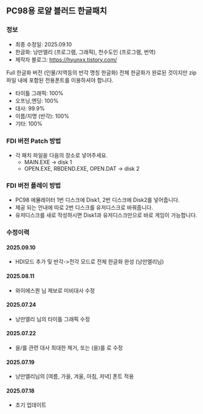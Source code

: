 ## PC98용 로얄 블러드 한글패치
### 정보
* 최종 수정일: 2025.09.10
* 한글화: 낭만엘리 (프로그램, 그래픽), 천수도인 (프로그램, 번역)
* 제작자 블로그: https://hyunxx.tistory.com/

Full 한글화 버전 (인물/지역등의 반각 명칭 한글화)
전체 한글화가 완료된 것이지만 zip파일 내에 포함된 전용폰트를 이용하셔야 합니다.

- 타이틀 그래픽: 100%
- 오프닝,엔딩: 100%
- 대사: 99.9%
- 이름/지명 (반각): 100%
- 기타: 100%

### FDI 버전 Patch 방법
* 각 패치 파일을 다음의 장소로 넣어주세요.
  - MAIN.EXE -> disk 1
  - OPEN.EXE, RBDEND.EXE, OPEN.DAT -> disk 2

### FDI 버전 플레이 방법
* PC98 에뮬레이터 1번 디스크에 Disk1, 2번 디스크에 Disk2를 넣어줍니다.
* 제공 되는 안내에 따로 2번 디스크를 유저디스크로 바꿔줍니다.
* 유저디스크를 새로 작성하시면 Disk1과 유저디스크만으로 바로 게임이 가능합니다.

### 수정이력
#### 2025.09.10
* HDI모드 추가 및 반각->전각 모드로 전체 한글화 완성 (낭만엘리님)
#### 2025.08.11
* 와이에스퀀 님 제보로 미비대사 수정
#### 2025.07.24
* 낭만엘리 님의 타이틀 그래픽 수정
#### 2025.07.22
* 을/를 관련 대사 최대한 제거, 또는 (을)를 로 수정
#### 2025.07.19
* 낭만엘리님의 [여름, 가을, 겨울, 아침, 저녁] 폰트 적용
#### 2025.07.18
* 초기 업데이트